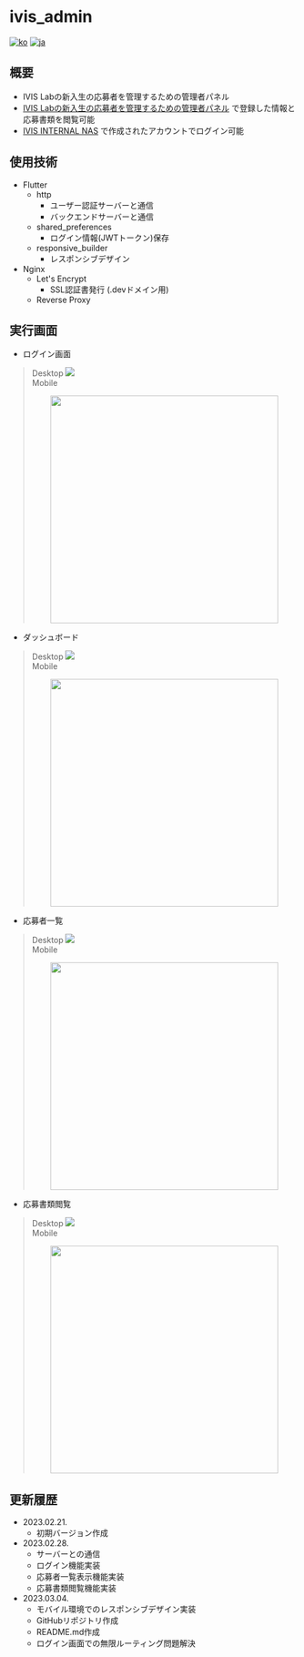 # ivis_admin
[![ko](https://img.shields.io/badge/lang-ko-red.svg)](https://github.com/picel/IVIS_ADMIN/blob/main/README.md)
[![ja](https://img.shields.io/badge/lang-ja-blue.svg)](https://github.com/picel/IVIS_ADMIN/blob/main/README.jp.md)

## 概要
- IVIS Labの新入生の応募者を管理するための管理者パネル
- [IVIS Labの新入生の応募者を管理するための管理者パネル](https://ivis.dev) で登録した情報と応募書類を閲覧可能
- [IVIS INTERNAL NAS](https://github.com/picel/IVIS_NAS) で作成されたアカウントでログイン可能

## 使用技術
- Flutter
    - http
        - ユーザー認証サーバーと通信
        - バックエンドサーバーと通信
    - shared_preferences
        - ログイン情報(JWTトークン)保存
    - responsive_builder
        - レスポンシブデザイン
- Nginx
    - Let's Encrypt
        - SSL認証書発行 (.devドメイン用)
    - Reverse Proxy

## 実行画面
- ログイン画面<br>
>Desktop
<img src="https://user-images.githubusercontent.com/30901178/222893752-bd3cf393-fd54-4b0b-b7cd-09253a5d8528.png"><br>
>Mobile<p align="center"><img src="https://user-images.githubusercontent.com/30901178/222893823-3dfb510d-6fea-4b9a-8810-e0748ea6fa92.PNG" height="400">
</p>

- ダッシュボード
>Desktop
<img src="https://user-images.githubusercontent.com/30901178/222894388-ee29c150-24e2-4a58-8e61-ed789c1bbdae.png"><br>
>Mobile<p align="center"><img src="https://user-images.githubusercontent.com/30901178/222894399-4be1748b-1e95-43a0-bcc2-832cedd4b40c.PNG" height="400">
</p>

- 応募者一覧
>Desktop
<img src="https://user-images.githubusercontent.com/30901178/222894427-5e9d7733-c52f-4374-ad7e-dee4e352e87b.png"><br>
>Mobile<p align="center"><img src="https://user-images.githubusercontent.com/30901178/222894430-b8a52932-442d-450f-9601-3b20c50fc5c8.PNG" height="400">
</p>

- 応募書類閲覧
>Desktop
<img src="https://user-images.githubusercontent.com/30901178/222894450-ed4598f2-d023-46fe-a9fc-fc5b1fda2dc6.png"><br>
>Mobile<p align="center"><img src="https://user-images.githubusercontent.com/30901178/222894452-fbab1ae1-d271-4218-ae05-e52831562ba6.PNG" height="400">
</p>

## 更新履歴
- 2023.02.21.
    - 初期バージョン作成
- 2023.02.28.
    - サーバーとの通信
    - ログイン機能実装
    - 応募者一覧表示機能実装
    - 応募書類閲覧機能実装
- 2023.03.04.
    - モバイル環境でのレスポンシブデザイン実装
    - GitHubリポジトリ作成
    - README.md作成
    - ログイン画面での無限ルーティング問題解決